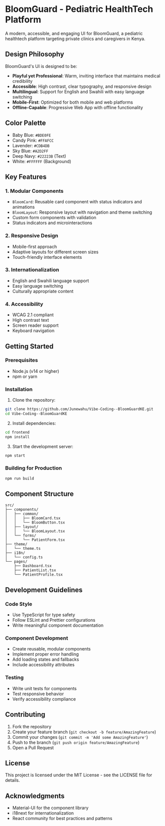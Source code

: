 # BloomGuard - Pediatric HealthTech Platform

A modern, accessible, and engaging UI for BloomGuard, a pediatric healthtech platform targeting private clinics and caregivers in Kenya.

## Design Philosophy

BloomGuard's UI is designed to be:
- **Playful yet Professional**: Warm, inviting interface that maintains medical credibility
- **Accessible**: High contrast, clear typography, and responsive design
- **Multilingual**: Support for English and Swahili with easy language switching
- **Mobile-First**: Optimized for both mobile and web platforms
- **Offline-Capable**: Progressive Web App with offline functionality

## Color Palette

- Baby Blue: `#BDE0FE`
- Candy Pink: `#FFAFCC`
- Lavender: `#CDB4DB`
- Sky Blue: `#A2D2FF`
- Deep Navy: `#22223B` (Text)
- White: `#FFFFFF` (Background)

## Key Features

### 1. Modular Components
- `BloomCard`: Reusable card component with status indicators and animations
- `BloomLayout`: Responsive layout with navigation and theme switching
- Custom form components with validation
- Status indicators and microinteractions

### 2. Responsive Design
- Mobile-first approach
- Adaptive layouts for different screen sizes
- Touch-friendly interface elements

### 3. Internationalization
- English and Swahili language support
- Easy language switching
- Culturally appropriate content

### 4. Accessibility
- WCAG 2.1 compliant
- High contrast text
- Screen reader support
- Keyboard navigation

## Getting Started

### Prerequisites
- Node.js (v14 or higher)
- npm or yarn

### Installation

1. Clone the repository:
```bash
git clone https://github.com/Junewahu/Vibe-Coding--BloomGuardKE.git
cd Vibe-Coding--BloomGuardKE
```

2. Install dependencies:
```bash
cd frontend
npm install
```

3. Start the development server:
```bash
npm start
```

### Building for Production

```bash
npm run build
```

## Component Structure

```
src/
├── components/
│   ├── common/
│   │   ├── BloomCard.tsx
│   │   └── BloomButton.tsx
│   ├── layout/
│   │   └── BloomLayout.tsx
│   └── forms/
│       └── PatientForm.tsx
├── theme/
│   └── theme.ts
├── i18n/
│   └── config.ts
└── pages/
    ├── Dashboard.tsx
    ├── PatientList.tsx
    └── PatientProfile.tsx
```

## Development Guidelines

### Code Style
- Use TypeScript for type safety
- Follow ESLint and Prettier configurations
- Write meaningful component documentation

### Component Development
- Create reusable, modular components
- Implement proper error handling
- Add loading states and fallbacks
- Include accessibility attributes

### Testing
- Write unit tests for components
- Test responsive behavior
- Verify accessibility compliance

## Contributing

1. Fork the repository
2. Create your feature branch (`git checkout -b feature/AmazingFeature`)
3. Commit your changes (`git commit -m 'Add some AmazingFeature'`)
4. Push to the branch (`git push origin feature/AmazingFeature`)
5. Open a Pull Request

## License

This project is licensed under the MIT License - see the LICENSE file for details.

## Acknowledgments

- Material-UI for the component library
- i18next for internationalization
- React community for best practices and patterns 